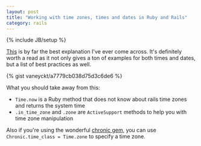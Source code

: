 ```yaml
---
layout: post
title: "Working with time zones, times and dates in Ruby and Rails"
category: rails
---
```

{% include JB/setup %}

[This](http://danilenko.org/2012/7/6/rails_timezones/) is by far the best explanation I've ever come across. It's definitely worth a read as it not only gives a ton of examples for both times and dates, but a list of best practices as well.

{% gist vaneyckt/a7779cb038d75d3c6de6 %}

What you should take away from this:

- `Time.now` is a Ruby method that does not know about rails time zones and returns the system time
- `.in_time_zone` and `.zone` are `ActiveSupport` methods to help you with time zone manipulation

Also if you're using the wonderful [chronic gem](https://rubygems.org/gems/chronic), you can use `Chronic.time_class = Time.zone` to specify a time zone.
